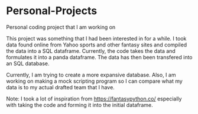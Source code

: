 # Personal-Projects
Personal coding project that I am working on

This project was something that I had been interested in for a while. I took data found online from Yahoo sports and other
fantasy sites and compiled the data into a SQL dataframe. Currently, the code takes the data and formulates it into a panda 
dataframe. The data has then been transfered into an SQL database. 

Currently, I am trying to create a more expansive database. Also, I am working on making a mock scripting program so I can 
compare what my data is to my actual drafted team that I have.

Note: I took a lot of inspiration from https://fantasypython.co/ especially with taking the code and forming it into the 
initial dataframe.
